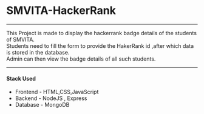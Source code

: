 # SMVITA-HackerRank
---
This Project is made to display the hackerrank badge details
of the students of SMVITA.  
Students need to fill the form to provide the HakerRank id ,after which data is stored in the database.  
Admin can then view the badge details of all such students.
 ***
#### Stack Used ####
* Frontend - HTML,CSS,JavaScript
* Backend - NodeJS , Express
* Database - MongoDB
